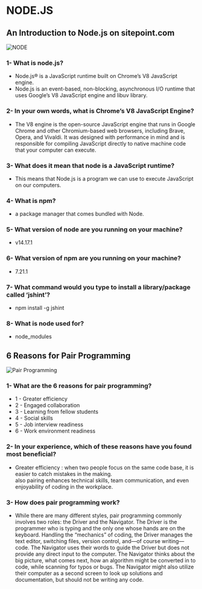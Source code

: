 # NODE.JS

## An Introduction to Node.js on sitepoint.com

![NODE](https://uploads.sitepoint.com/wp-content/uploads/2012/10/1516152673node_event_loop.png)

### 1- What is node.js?
- Node.js® is a JavaScript runtime built on Chrome’s V8 JavaScript engine.
- Node.js is an event-based, non-blocking, asynchronous I/O runtime that uses Google’s V8 JavaScript engine and libuv library.

### 2- In your own words, what is Chrome’s V8 JavaScript Engine?
- The V8 engine is the open-source JavaScript engine that runs in Google Chrome and other Chromium-based web browsers, including Brave, Opera, and Vivaldi. It was designed with performance in mind and is responsible for compiling JavaScript directly to native machine code that your computer can execute.

### 3- What does it mean that node is a JavaScript runtime?
- This means that Node.js is a program we can use to execute JavaScript on our computers.

### 4- What is npm?
-  a package manager that comes bundled with Node.

### 5- What version of node are you running on your machine?
- v14.17.1

### 6- What version of npm are you running on your machine?
- 7.21.1

### 7- What command would you type to install a library/package called ‘jshint’?
- npm install -g jshint

### 8- What is node used for?
- node_modules

## 6 Reasons for Pair Programming

![Pair Programming](https://miro.medium.com/max/1140/1*v4q4iD3dQHgferJNNjmvag.jpeg)

### 1- What are the 6 reasons for pair programming?
 - 1 - Greater efficiency  
 - 2 - Engaged collaboration  
 - 3 - Learning from fellow students 
 - 4 - Social skills 
 - 5 - Job interview readiness  
 - 6 - Work environment readiness

### 2- In your experience, which of these reasons have you found most beneficial?
- Greater efficiency :
when two people focus on the same code base, it is easier to catch mistakes in the making.  
also pairing enhances technical skills, team communication, and even enjoyability of coding in the workplace. 

### 3- How does pair programming work?
- While there are many different styles, pair programming commonly involves two roles: the Driver and the Navigator. The Driver is the programmer who is typing and the only one whose hands are on the keyboard. Handling the “mechanics” of coding, the Driver manages the text editor, switching files, version control, and—of course writing—code. The Navigator uses their words to guide the Driver but does not provide any direct input to the computer. The Navigator thinks about the big picture, what comes next, how an algorithm might be converted in to code, while scanning for typos or bugs. The Navigator might also utilize their computer as a second screen to look up solutions and documentation, but should not be writing any code.